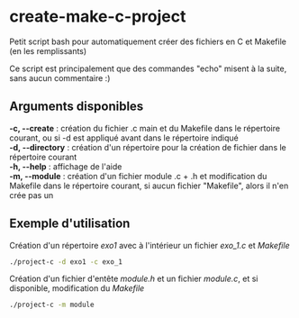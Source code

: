 # create-make-c-project
Petit script bash pour automatiquement créer des fichiers en C et Makefile (en les remplissants)

Ce script est principalement que des commandes "echo" misent à la suite, sans aucun commentaire :)

## Arguments disponibles
**-c, --create** : création du fichier .c main et du Makefile dans le répertoire courant, ou si -d est appliqué avant dans le répertoire indiqué  
**-d, --directory** : création d'un répertoire pour la création de fichier dans le répertoire courant  
**-h, --help** : affichage de l'aide  
**-m, --module** : création d'un fichier module .c + .h et modification du Makefile dans le répertoire courant, si aucun fichier "Makefile", alors il n'en crée pas un  

## Exemple d'utilisation
Création d'un répertoire *exo1* avec à l'intérieur un fichier *exo_1.c* et *Makefile*  
```sh
./project-c -d exo1 -c exo_1
```
Création d'un fichier d'entête *module.h* et un fichier *module.c*, et si disponible, modification du *Makefile*  
```sh
./project-c -m module           
```
